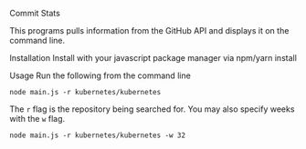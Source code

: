 Commit Stats

This programs pulls information from the GitHub API and displays it on the command line.

Installation
Install with your javascript package manager via npm/yarn install

Usage
Run the following from the command line

```
node main.js -r kubernetes/kubernetes
```

The `r` flag is the repository being searched for. You may also specify weeks with the `w` flag.

```
node main.js -r kubernetes/kubernetes -w 32
```
